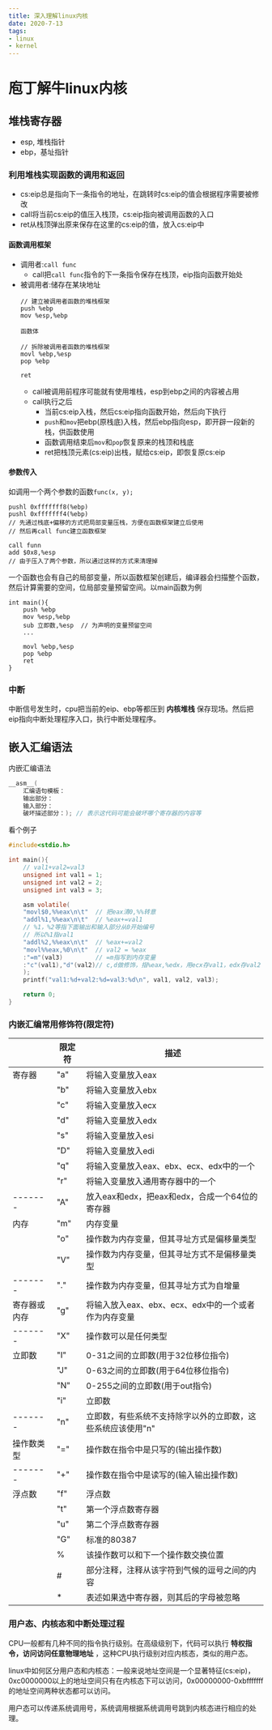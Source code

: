 ```yaml
---
title: 深入理解linux内核
date: 2020-7-13
tags: 
- linux
- kernel
---
```


# 庖丁解牛linux内核

## 堆栈寄存器

- esp, 堆栈指针
- ebp，基址指针


### 利用堆栈实现函数的调用和返回

- cs:eip总是指向下一条指令的地址，在跳转时cs:eip的值会根据程序需要被修改
- call将当前cs:eip的值压入栈顶，cs:eip指向被调用函数的入口
- ret从栈顶弹出原来保存在这里的cs:eip的值，放入cs:eip中


#### 函数调用框架

- 调用者:`call func`
    * call把`call func`指令的下一条指令保存在栈顶，eip指向函数开始处
- 被调用者:储存在某块地址
    ``` 
    // 建立被调用者函数的堆栈框架
    push %ebp
    mov %esp,%ebp
    
    函数体

    // 拆除被调用者函数的堆栈框架
    movl %ebp,%esp
    pop %ebp

    ret
    ```
    * call被调用前程序可能就有使用堆栈，esp到ebp之间的内容被占用
    * call执行之后
        + 当前cs:eip入栈，然后cs:eip指向函数开始，然后向下执行
        + `push`和`mov`把ebp(原栈底)入栈，然后ebp指向esp，即开辟一段新的栈，供函数使用
        + 函数调用结束后`mov`和`pop`恢复原来的栈顶和栈底
        + ret把栈顶元素(cs:eip)出栈，赋给cs:eip，即恢复原cs:eip


#### 参数传入

如调用一个两个参数的函数`func(x, y);`

``` 
pushl 0xfffffff8(%ebp)
pushl 0xfffffff4(%ebp) 
// 先通过栈底+偏移的方式把局部变量压栈，方便在函数框架建立后使用
// 然后再call func建立函数框架

call funn
add $0x8,%esp
// 由于压入了两个参数，所以通过这样的方式来清理掉
```

一个函数也会有自己的局部变量，所以函数框架创建后，编译器会扫描整个函数，然后计算需要的空间，位局部变量预留空间。以main函数为例

``` 
int main(){
    push %ebp
    mov %esp,%ebp
    sub 立即数,%esp  // 为声明的变量预留空间
    ...

    movl %ebp,%esp
    pop %ebp
    ret
}
```


### 中断

中断信号发生时，cpu把当前的eip、ebp等都压到  **内核堆栈** 保存现场。然后把eip指向中断处理程序入口，执行中断处理程序。


## 嵌入汇编语法

内嵌汇编语法

``` c
__asm__(
    汇编语句模板：
    输出部分：
    输入部分：
    破坏描述部分：); // 表示这代码可能会破坏哪个寄存器的内容等
```

看个例子

``` c
#include<stdio.h>

int main(){
    // val1+val2=val3
    unsigned int val1 = 1;
    unsigned int val2 = 2;
    unsigned int val3 = 3;

    asm volatile(
    "movl$0,%%eax\n\t"  // 把eax清0,%%转意
    "addl%1,%%eax\n\t"  // %eax+=val1
    // %1，%2等指下面输出和输入部分从0开始编号
    // 所以%1指val1
    "addl%2,%%eax\n\t"  // %eax+=val2
    "movl%%eax,%0\n\t"  // val2 = %eax
    :"=m"(val3)         // =m指写到内存变量
    :"c"(val1),"d"(val2)// c,d做修饰，指%eax,%edx，用ecx存val1，edx存val2
    );
    printf("val1:%d+val2:%d=val3:%d\n", val1, val2, val3);

    return 0;
}
```


### 内嵌汇编常用修饰符(限定符)

|              | 限定符 | 描述                                                        |
|--------------|--------|-------------------------------------------------------------|
| 寄存器       | "a"    | 将输入变量放入eax                                           |
|              | "b"    | 将输入变量放入ebx                                           |
|              | "c"    | 将输入变量放入ecx                                           |
|              | "d"    | 将输入变量放入edx                                           |
|              | "s"    | 将输入变量放入esi                                           |
|              | "D"    | 将输入变量放入edi                                           |
|              | "q"    | 将输入变量放入eax、ebx、ecx、edx中的一个                    |
|              | "r"    | 将输入变量放入通用寄存器中的一个                            |
| -------      | "A"    | 放入eax和edx，把eax和edx，合成一个64位的寄存器              |
| 内存         | "m"    | 内存变量                                                    |
|              | "o"    | 操作数为内存变量，但其寻址方式是偏移量类型                  |
|              | "V"    | 操作数为内存变量，但其寻址方式不是偏移量类型                |
| -------      | "."    | 操作数为内存变量，但其寻址方式为自增量                      |
| 寄存器或内存 | "g"    | 将输入放入eax、ebx、ecx、edx中的一个或者作为内存变量        |
| -------      | "X"    | 操作数可以是任何类型                                        |
| 立即数       | "I"    | 0-31之间的立即数(用于32位移位指令)                          |
|              | "J"    | 0-63之间的立即数(用于64位移位指令)                          |
|              | "N"    | 0-255之间的立即数(用于out指令)                              |
|              | "i"    | 立即数                                                      |
| -------      | "n"    | 立即数，有些系统不支持除字以外的立即数，这些系统应该使用"n" |
| 操作数类型   | "="    | 操作数在指令中是只写的(输出操作数)                          |
| -------      | "+"    | 操作数在指令中是读写的(输入输出操作数)                      |
| 浮点数       | "f"    | 浮点数                                                      |
|              | "t"    | 第一个浮点数寄存器                                          |
|              | "u"    | 第二个浮点数寄存器                                          |
|              | "G"    | 标准的80387                                                 |
|              | %      | 该操作数可以和下一个操作数交换位置                          |
|              | #      | 部分注释，注释从该字符到气候的逗号之间的内容                |
|              | *      | 表述如果选中寄存器，则其后的字母被忽略                      |



### 用户态、内核态和中断处理过程

CPU一般都有几种不同的指令执行级别。在高级级别下，代码可以执行 **特权指令，访问访问任意物理地址** ，这种CPU执行级别对应内核态，类似的用户态。

linux中如何区分用户态和内核态：一般来说地址空间是一个显著特征(cs:eip)，0xc0000000以上的地址空间只有在内核态下可以访问，0x00000000-0xbfffffff的地址空间两种状态都可以访问。

用户态可以传递系统调用号，系统调用根据系统调用号跳到内核态进行相应的处理。







